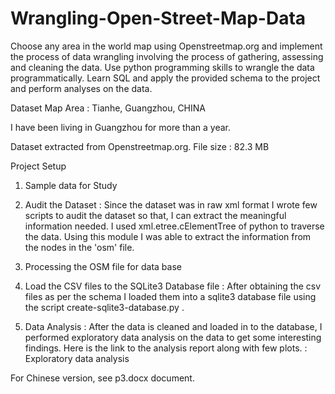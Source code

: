 # Wrangling-Open-Street-Map-Data

Choose any area in the world map using Openstreetmap.org and implement the process of data wrangling involving the process of gathering, assessing and cleaning the data. Use python programming skills to wrangle the data programmatically. Learn SQL and apply the provided schema to the project and perform analyses on the data.

Dataset
Map Area : Tianhe, Guangzhou, CHINA

I have been living in Guangzhou for more than a year.

Dataset extracted from Openstreetmap.org.
File size : 82.3 MB 

Project Setup
1. Sample data for Study 

2. Audit the Dataset :
Since the dataset was in raw xml format I wrote few scripts to audit the dataset so that, I can extract the meaningful information needed. I used xml.etree.cElementTree of python to traverse the data. Using this module I was able to extract the information from the nodes in the 'osm' file.

3. Processing the OSM file for data base 

4. Load the CSV files to the SQLite3 Database file :
After obtaining the csv files as per the schema I loaded them into a sqlite3 database file using the script create-sqlite3-database.py .

5. Data Analysis :
After the data is cleaned and loaded in to the database, I performed exploratory data analysis on the data to get some interesting findings.
Here is the link to the analysis report along with few plots. : Exploratory data analysis

For Chinese version, see p3.docx document.
